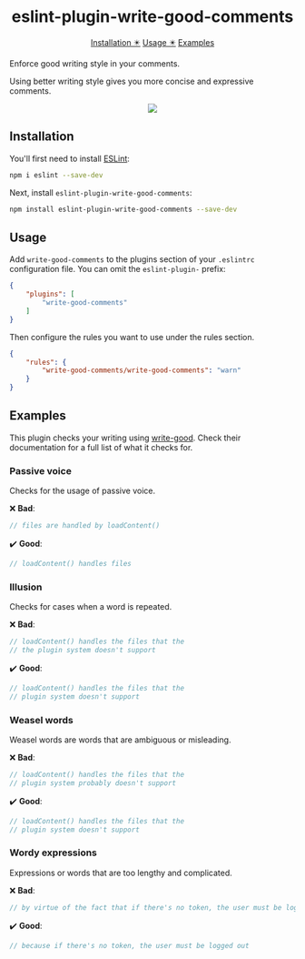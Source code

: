 <h1 align="center">eslint-plugin-write-good-comments</h1>

<p align="center">
  <a href="#installation">Installation ✴️</a>
  <a href="#usage">Usage ✴️</a>
  <a href="#examples">Examples</a>
</p>


Enforce good writing style in your comments.

Using better writing style gives you more concise and expressive comments.

<p align="center">
  <img src="https://user-images.githubusercontent.com/3704904/113325601-f68f0b80-9318-11eb-8fe8-c9914e48e28e.png">
</p>

## Installation

You'll first need to install [ESLint](http://eslint.org):

```bash
npm i eslint --save-dev
```

Next, install `eslint-plugin-write-good-comments`:

```bash
npm install eslint-plugin-write-good-comments --save-dev
```

## Usage

Add `write-good-comments` to the plugins section of your `.eslintrc`
configuration file. You can omit the `eslint-plugin-` prefix:

```json
{
    "plugins": [
        "write-good-comments"
    ]
}
```

Then configure the rules you want to use under the rules section.

```json
{
    "rules": {
        "write-good-comments/write-good-comments": "warn"
    }
}
```

## Examples

This plugin checks your writing using [write-good](https://github.com/btford/write-good).
Check their documentation for a full list of what it checks for.

### Passive voice

Checks for the usage of passive voice.

❌ **Bad**:

```javascript
// files are handled by loadContent()
```

✔️ **Good**:

```javascript
// loadContent() handles files
```

### Illusion

Checks for cases when a word is repeated.

❌ **Bad**:

```javascript
// loadContent() handles the files that the
// the plugin system doesn't support
```

✔️ **Good**:

```javascript
// loadContent() handles the files that the
// plugin system doesn't support
```

### Weasel words

Weasel words are words that are ambiguous or misleading.

❌ **Bad**:

```javascript
// loadContent() handles the files that the
// plugin system probably doesn't support
```

✔️ **Good**:

```javascript
// loadContent() handles the files that the
// plugin system doesn't support
```


### Wordy expressions

Expressions or words that are too lengthy and complicated.

❌ **Bad**:

```javascript
// by virtue of the fact that if there's no token, the user must be logged out
```

✔️ **Good**:

```javascript
// because if there's no token, the user must be logged out
```


